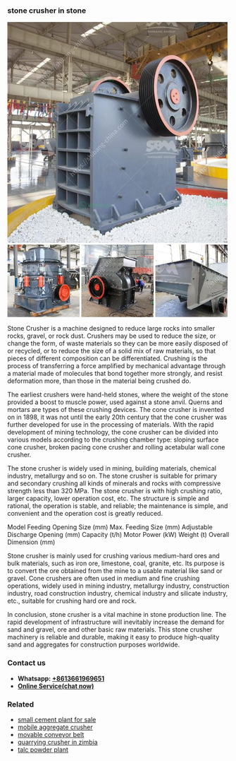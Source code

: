 <h3>stone crusher in stone</h3><img src='1702950531.jpg' alt=''><p>Stone Crusher is a machine designed to reduce large rocks into smaller rocks, gravel, or rock dust. Crushers may be used to reduce the size, or change the form, of waste materials so they can be more easily disposed of or recycled, or to reduce the size of a solid mix of raw materials, so that pieces of different composition can be differentiated. Crushing is the process of transferring a force amplified by mechanical advantage through a material made of molecules that bond together more strongly, and resist deformation more, than those in the material being crushed do.</p><p>The earliest crushers were hand-held stones, where the weight of the stone provided a boost to muscle power, used against a stone anvil. Querns and mortars are types of these crushing devices. The cone crusher is invented on in 1898, it was not until the early 20th century that the cone crusher was further developed for use in the processing of materials. With the rapid development of mining technology, the cone crusher can be divided into various models according to the crushing chamber type: sloping surface cone crusher, broken pacing cone crusher and rolling acetabular wall cone crusher.</p><p>The stone crusher is widely used in mining, building materials, chemical industry, metallurgy and so on. The stone crusher is suitable for primary and secondary crushing all kinds of minerals and rocks with compressive strength less than 320 MPa. The stone crusher is with high crushing ratio, larger capacity, lower operation cost, etc. The structure is simple and rational, the operation is stable, and reliable; the maintenance is simple, and convenient and the operation cost is greatly reduced.</p><p>Model Feeding Opening Size (mm) Max. Feeding Size (mm) Adjustable Discharge Opening (mm) Capacity (t/h) Motor Power (kW) Weight (t) Overall Dimension (mm) </p><p>Stone crusher is mainly used for crushing various medium-hard ores and bulk materials, such as iron ore, limestone, coal, granite, etc. Its purpose is to convert the ore obtained from the mine to a usable material like sand or gravel. Cone crushers are often used in medium and fine crushing operations, widely used in mining industry, metallurgy industry, construction industry, road construction industry, chemical industry and silicate industry, etc., suitable for crushing hard ore and rock.</p><p>In conclusion, stone crusher is a vital machine in stone production line. The rapid development of infrastructure will inevitably increase the demand for sand and gravel, ore and other basic raw materials. This stone crusher machinery is reliable and durable, making it easy to produce high-quality sand and aggregates for construction purposes worldwide.</p><h3>Contact us</h3><ul><li><strong>Whatsapp:&nbsp;<a href="https://wa.me/8613661969651">+8613661969651</a></strong></li><li><a href="https://swt.shibang-china.com/?git&amp;zhl&amp;stone crusher in stone"><strong>Online Service(chat now)</strong></a></li></ul><h3>Related</h3><ul><li><a href='small cement plant for sale.md'>small cement plant for sale</a></li><li><a href='mobile aggregate crusher.md'>mobile aggregate crusher</a></li><li><a href='movable conveyor belt.md'>movable conveyor belt</a></li><li><a href='quarrying crusher in zimbia.md'>quarrying crusher in zimbia</a></li><li><a href='talc powder plant.md'>talc powder plant</a></li></ul>